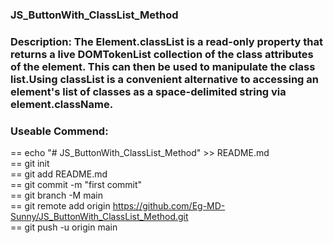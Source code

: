 ### JS_ButtonWith_ClassList_Method

### Description: The Element.classList is a read-only property that returns a live DOMTokenList collection of the class attributes of the element. This can then be used to manipulate the class list.Using classList is a convenient alternative to accessing an element's list of classes as a space-delimited string via element.className.

### Useable Commend: <br>
== echo "# JS_ButtonWith_ClassList_Method" >> README.md <br>
== git init <br>
== git add README.md <br>
== git commit -m "first commit" <br>
== git branch -M main <br>
== git remote add origin https://github.com/Eg-MD-Sunny/JS_ButtonWith_ClassList_Method.git <br>
== git push -u origin main <br>

